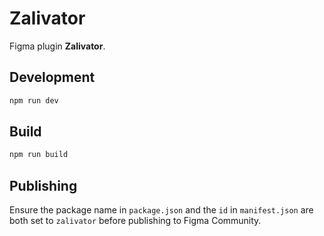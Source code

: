# Zalivator

Figma plugin **Zalivator**.

## Development

```sh
npm run dev
```

## Build

```sh
npm run build
```

## Publishing

Ensure the package name in `package.json` and the `id` in `manifest.json` are both set to `zalivator` before publishing to Figma Community.
